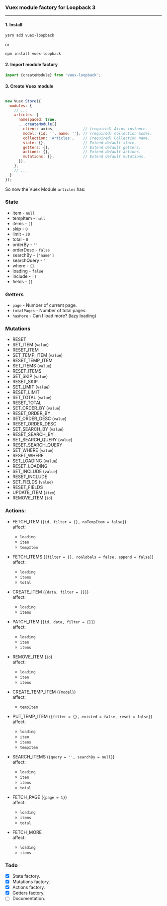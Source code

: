 ### Vuex module factory for Loopback 3
___

#### 1. Install
```
yarn add vuex-loopback
```
or
```
npm install vuex-loopback
```

#### 2. Import module factory

```javascript
import {createModule} from 'vuex-loopback';
```

#### 3. Create Vuex module
```javascript

new Vuex.Store({
  modules: {
    // ...
    articles: {
      namespaced: true,
      ...createModule({
        client: axios,             // (required) Axios instance.
        model: {id: '', name: ''}, // (required) Collection model.
        collection: 'Articles',    // (required) Collection name.
        state: {},                 // Extend default state.
        getters: {},               // Extend default getters.
        actions: {},               // Extend default actions.
        mutations: {},             // Extend default mutations.
      }),
    },
    // ...
  }
});
```

So now the Vuex Module `articles` has:

### State

- item - `null`
- tempItem - `null`
- items - `[]`
- skip - `0`
- limit - `20`
- total - `0`
- orderBy - `''`
- orderDesc - `false`
- searchBy - `['name']`
- searchQuery - `''`
- where - `{}`
- loading - `false`
- include - `[]`
- fields - `[]`

### Getters

- `page` - Number of current page.
- `totalPages` - Number of total pages.
- `hasMore` - Can I load more? (lazy loading)

### Mutations

- RESET
- SET_ITEM (`value`)
- RESET_ITEM
- SET_TEMP_ITEM (`value`)
- RESET_TEMP_ITEM
- SET_ITEMS (`value`)
- RESET_ITEMS
- SET_SKIP (`value`)
- RESET_SKIP
- SET_LIMIT (`value`)
- RESET_LIMIT
- SET_TOTAL (`value`)
- RESET_TOTAL
- SET_ORDER_BY (`value`)
- RESET_ORDER_BY
- SET_ORDER_DESC (`value`)
- RESET_ORDER_DESC
- SET_SEARCH_BY (`value`)
- RESET_SEARCH_BY
- SET_SEARCH_QUERY (`value`)
- RESET_SEARCH_QUERY
- SET_WHERE (`value`)
- RESET_WHERE
- SET_LOADING (`value`)
- RESET_LOADING
- SET_INCLUDE (`value`)
- RESET_INCLUDE
- SET_FIELDS (`value`)
- RESET_FIELDS
- UPDATE_ITEM (`item`)
- REMOVE_ITEM (`id`)

### Actions:

- FETCH_ITEM (`{id, filter = {}, noTempItem = false}`)  
affect:
  - `loading`
  - `item`
  - `tempItem`

- FETCH_ITEMS (`{filter = {}, noGlobals = false, append = false}`)  
affect:
  - `loading`
  - `items`
  - `total`

- CREATE_ITEM (`{data, filter = {}}`)  
affect:
  - `loading`
  - `items`

- PATCH_ITEM (`{id, data, filter = {}}`)  
affect:
  - `loading`
  - `item`
  - `items`

- REMOVE_ITEM (`id`)  
affect:
  - `loading`
  - `item`
  - `items`

- CREATE_TEMP_ITEM (`{model}`)  
affect:
  - `tempItem`

- PUT_TEMP_ITEM (`{filter = {}, existed = false, reset = false}`)  
affect:
  - `loading`
  - `item`
  - `items`
  - `tempItem`

- SEARCH_ITEMS (`{query = '', searchBy = null}`)  
affect:
  - `loading`
  - `item`
  - `items`
  - `total`

- FETCH_PAGE (`{page = 1}`)  
affect:
  - `loading`
  - `items`
  - `total`
  
- FETCH_MORE  
affect:
  - `loading`
  - `items`

### Todo

* [x] State factory.
* [x] Mutations factory.
* [x] Actions factory.
* [x] Getters factory.
* [ ] Documentation.
